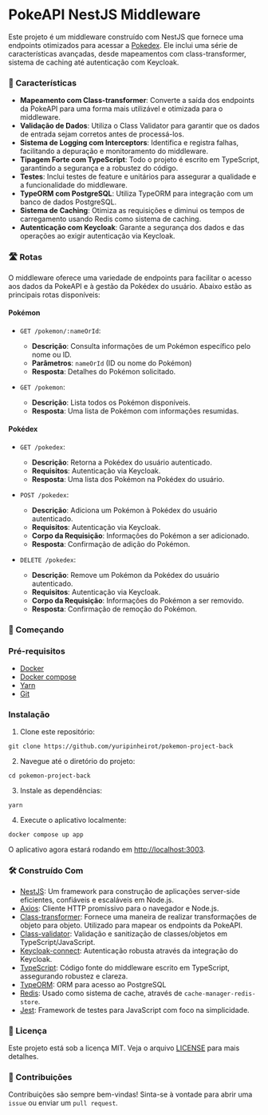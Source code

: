 # PokeAPI NestJS Middleware

Este projeto é um middleware construído com NestJS que fornece uma endpoints otimizados para acessar a [Pokedex](https://github.com/yuripinheirot/pokemon-project-front). Ele inclui uma série de características avançadas, desde mapeamentos com class-transformer, sistema de caching até autenticação com Keycloak.

### 🎨 Características

- **Mapeamento com Class-transformer**: Converte a saída dos endpoints da PokeAPI para uma forma mais utilizável e otimizada para o middleware.
- **Validação de Dados**: Utiliza o Class Validator para garantir que os dados de entrada sejam corretos antes de processá-los.
- **Sistema de Logging com Interceptors**: Identifica e registra falhas, facilitando a depuração e monitoramento do middleware.
- **Tipagem Forte com TypeScript**: Todo o projeto é escrito em TypeScript, garantindo a segurança e a robustez do código.
- **Testes**: Inclui testes de feature e unitários para assegurar a qualidade e a funcionalidade do middleware.
- **TypeORM com PostgreSQL**: Utiliza TypeORM para integração com um banco de dados PostgreSQL.
- **Sistema de Caching**: Otimiza as requisições e diminui os tempos de carregamento usando Redis como sistema de caching.
- **Autenticação com Keycloak**: Garante a segurança dos dados e das operações ao exigir autenticação via Keycloak.

### 🛣️ Rotas

O middleware oferece uma variedade de endpoints para facilitar o acesso aos dados da PokeAPI e à gestão da Pokédex do usuário. Abaixo estão as principais rotas disponíveis:

#### Pokémon
- `GET /pokemon/:nameOrId`:
    - **Descrição**: Consulta informações de um Pokémon específico pelo nome ou ID.
    - **Parâmetros**: `nameOrId` (ID ou nome do Pokémon)
    - **Resposta**: Detalhes do Pokémon solicitado.

- `GET /pokemon`:
    - **Descrição**: Lista todos os Pokémon disponíveis.
    - **Resposta**: Uma lista de Pokémon com informações resumidas.

#### Pokédex
- `GET /pokedex`:
    - **Descrição**: Retorna a Pokédex do usuário autenticado.
    - **Requisitos**: Autenticação via Keycloak.
    - **Resposta**: Uma lista dos Pokémon na Pokédex do usuário.

- `POST /pokedex`:
    - **Descrição**: Adiciona um Pokémon à Pokédex do usuário autenticado.
    - **Requisitos**: Autenticação via Keycloak.
    - **Corpo da Requisição**: Informações do Pokémon a ser adicionado.
    - **Resposta**: Confirmação de adição do Pokémon.

- `DELETE /pokedex`:
    - **Descrição**: Remove um Pokémon da Pokédex do usuário autenticado.
    - **Requisitos**: Autenticação via Keycloak.
    - **Corpo da Requisição**: Informações do Pokémon a ser removido.
    - **Resposta**: Confirmação de remoção do Pokémon.

### 🚀 Começando

### Pré-requisitos

- [Docker](https://docs.docker.com/engine/install/)
- [Docker compose](https://docs.docker.com/compose/)
- [Yarn](https://yarnpkg.com/)
- [Git](https://git-scm.com/)

### Instalação

1. Clone este repositório:
``` shell
git clone https://github.com/yuripinheirot/pokemon-project-back
```

2. Navegue até o diretório do projeto:
``` shell
cd pokemon-project-back
```

3. Instale as dependências:
``` shell
yarn
```

4. Execute o aplicativo localmente:
``` shell
docker compose up app
```

O aplicativo agora estará rodando em [http://localhost:3003](http://localhost:3003).

### 🛠️ Construído Com

- [NestJS](https://nestjs.com/): Um framework para construção de aplicações server-side eficientes, confiáveis e escaláveis em Node.js.
- [Axios](https://axios-http.com/): Cliente HTTP promissivo para o navegador e Node.js.
- [Class-transformer](https://github.com/typestack/class-transformer): Fornece uma maneira de realizar transformações de objeto para objeto. Utilizado para mapear os endpoints da PokeAPI.
- [Class-validator](https://github.com/typestack/class-validator): Validação e sanitização de classes/objetos em TypeScript/JavaScript.
- [Keycloak-connect](https://www.keycloak.org/): Autenticação robusta através da integração do Keycloak.
- [TypeScript](https://www.typescriptlang.org/): Código fonte do middleware escrito em TypeScript, assegurando robustez e clareza.
- [TypeORM](https://typeorm.io/): ORM para acesso ao PostgreSQL
- [Redis](https://redis.io/): Usado como sistema de cache, através de `cache-manager-redis-store`.
- [Jest](https://jestjs.io/): Framework de testes para JavaScript com foco na simplicidade.

### 📝 Licença

Este projeto está sob a licença MIT. Veja o arquivo [LICENSE](https://chat.openai.com/c/LICENSE) para mais detalhes.

### 💬 Contribuições

Contribuições são sempre bem-vindas! Sinta-se à vontade para abrir uma `issue` ou enviar um `pull request`.
